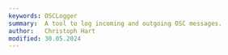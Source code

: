 ```yaml
---
keywords: OSCLogger
summary:  A tool to log incoming and outgoing OSC messages.
author:   Christoph Hart
modified: 30.05.2024
---
```


